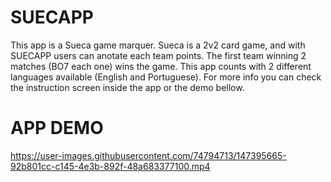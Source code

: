 # SUECAPP
 This app is a Sueca game marquer. Sueca is a 2v2 card game, and with SUECAPP users can anotate each team points. The first team winning 2 matches (BO7 each one) wins the game.
This app counts with 2 different languages available (English and Portuguese).
 For more info you can check the instruction screen inside the app or the demo bellow.


# APP DEMO 




https://user-images.githubusercontent.com/74794713/147395665-92b801cc-c145-4e3b-892f-48a683377100.mp4

